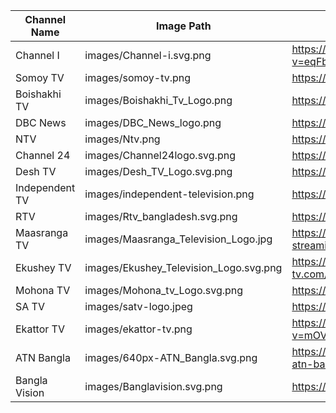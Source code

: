 

| Channel Name        | Image Path                                  | Link Path                                          |
|---------------------|---------------------------------------------|----------------------------------------------------|
| Channel I           | images/Channel-i.svg.png                    | https://www.youtube.com/watch?v=eqFbPey0Ohw          |
| Somoy TV            | images/somoy-tv.png                         | https://www.somoynews.tv/tv                         |
| Boishakhi TV        | images/Boishakhi_Tv_Logo.png                | https://boishakhionline.com/live/                    |
| DBC News            | images/DBC_News_logo.png                    | https://dbcnews.tv/live                             |
| NTV                 | images/Ntv.png                               | https://www.ntvbd.com/livetv                        |
| Channel 24          | images/Channel24logo.svg.png                 | https://www.channel24bd.tv/live                     |
| Desh TV             | images/Desh_TV_Logo.svg.png                  | https://www.desh.tv/live                            |
| Independent TV      | images/independent-television.png            | https://www.itvbd.com/tv                            |
| RTV                 | images/Rtv_bangladesh.svg.png                | https://youtu.be/htGLp9mjB5s                        |
| Maasranga TV        | images/Maasranga_Television_Logo.jpg         | https://maasranga.tv/live-streaming/               |
| Ekushey TV          | images/Ekushey_Television_Logo.svg.png       | https://www.ekushey-tv.com/etvlive/                 |
| Mohona TV           | images/Mohona_tv_Logo.svg.png                | https://mohona.tv/live-tv/                         |
| SA TV               | images/satv-logo.jpeg                        | https://www.satv.tv/live/                           |
| Ekattor TV          | images/ekattor-tv.png                        | https://www.youtube.com/watch?v=mOVGNg3OTc8        |
| ATN Bangla          | images/640px-ATN_Bangla.svg.png              | https://www.atnbangla.tv/live-atn-bangla/          |
| Bangla Vision       | images/Banglavision.svg.png                  | https://www.bvnews24.com/live/                      |
